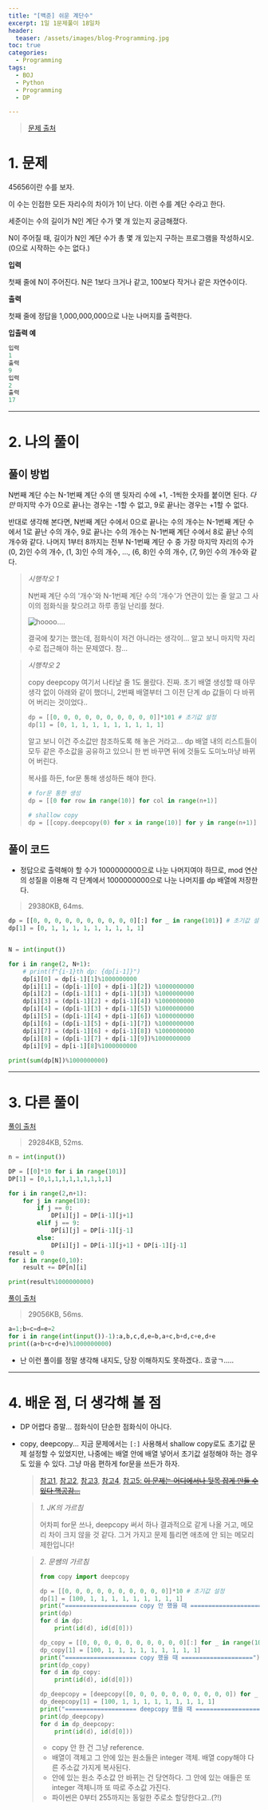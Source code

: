 ```yaml
---
title: "[백준] 쉬운 계단수"
excerpt: 1일 1문제풀이 18일차
header:
  teaser: /assets/images/blog-Programming.jpg
toc: true
categories:
  - Programming
tags:
  - BOJ
  - Python
  - Programming
  - DP

---
```






> [문제 출처](https://www.acmicpc.net/problem/1463)



# 1. 문제



45656이란 수를 보자.

이 수는 인접한 모든 자리수의 차이가 1이 난다. 이런 수를 계단 수라고 한다.

세준이는 수의 길이가 N인 계단 수가 몇 개 있는지 궁금해졌다.

N이 주어질 때, 길이가 N인 계단 수가 총 몇 개 있는지 구하는 프로그램을 작성하시오. (0으로 시작하는 수는 없다.)



**입력**

첫째 줄에 N이 주어진다. N은 1보다 크거나 같고, 100보다 작거나 같은 자연수이다.



**출력**

첫째 줄에 정답을 1,000,000,000으로 나눈 나머지를 출력한다.



**입출력 예**

```python
입력
1
출력
9
입력
2
출력
17
```



---

# 2. 나의 풀이 



## 풀이 방법



 N번째 계단 수는 N-1번째 계단 수의 맨 뒷자리 수에 +1, -1씩한 숫자를 붙이면 된다. *다만* 마지막 수가 0으로 끝나는 경우는 -1할 수 없고, 9로 끝나는 경우는 +1할 수 없다.

 반대로 생각해 본다면, N번째 계단 수에서 0으로 끝나는 수의 개수는 N-1번째 계단 수에서 1로 끝난 수의 개수, 9로 끝나는 수의 개수는 N-1번째 계단 수에서 8로 끝난 수의 개수와 같다. 나머지 1부터 8까지는 전부 N-1번째 계단 수 중 가장 마지막 자리의 수가 (0, 2)인 수의 개수, (1, 3)인 수의 개수, ..., (6, 8)인 수의 개수, (7, 9)인 수의 개수와 같다.

 



> *시행착오 1*  
>
>  N번째 계단 수의 '개수'와 N-1번째 계단 수의 '개수'가 연관이 있는 줄 알고 그 사이의 점화식을 찾으려고 하루 종일 난리를 쳤다.
>
> ![hoooo....]({{site.url}}/assets/images/stair-num-seq.png)
>
>  결국에 찾기는 했는데, 점화식이 저건 아니라는 생각이... 알고 보니 마지막 자리 수로 접근해야 하는 문제였다. 참...



> *시행착오 2*
>
>  copy deepcopy 여기서 나타날 줄 1도 몰랐다. 진짜. 초기 배열 생성할 때 아무 생각 없이 아래와 같이 했더니, 2번째 배열부터 그 이전 단계 dp 값들이 다 바뀌어 버리는 것이었다..
>
> ```python
> dp = [[0, 0, 0, 0, 0, 0, 0, 0, 0, 0]]*101 # 초기값 설정
> dp[1] = [0, 1, 1, 1, 1, 1, 1, 1, 1, 1]
> ```
>
>  알고 보니 이건 주소값만 참조하도록 해 놓은 거라고... dp 배열 내의 리스트들이 모두 같은 주소값을 공유하고 있으니 한 번 바꾸면 뒤에 것들도 도미노마냥 바뀌어 버린다. 
>
>  복사를 하든, for문 통해 생성하든 해야 한다.
>
> ```python
> # for문 통한 생성
> dp = [[0 for row in range(10)] for col in range(n+1)]
> 
> # shallow copy
> dp = [[copy.deepcopy(0) for x in range(10)] for y in range(n+1)]
> ```



## 풀이 코드

* 정답으로 출력해야 할 수가 1000000000으로 나눈 나머지여야 하므로,  mod 연산의 성질을 이용해 각 단계에서 1000000000으로 나눈 나머지를 dp 배열에 저장한다.

> 29380KB, 64ms.

```python
dp = [[0, 0, 0, 0, 0, 0, 0, 0, 0, 0][:] for _ in range(101)] # 초기값 설정
dp[1] = [0, 1, 1, 1, 1, 1, 1, 1, 1, 1]


N = int(input())

for i in range(2, N+1):
    # print(f"{i-1}th dp: {dp[i-1]}")
    dp[i][0] = dp[i-1][1]%1000000000
    dp[i][1] = (dp[i-1][0] + dp[i-1][2]) %1000000000
    dp[i][2] = (dp[i-1][1] + dp[i-1][3]) %1000000000
    dp[i][3] = (dp[i-1][2] + dp[i-1][4]) %1000000000
    dp[i][4] = (dp[i-1][3] + dp[i-1][5]) %1000000000
    dp[i][5] = (dp[i-1][4] + dp[i-1][6]) %1000000000
    dp[i][6] = (dp[i-1][5] + dp[i-1][7]) %1000000000
    dp[i][7] = (dp[i-1][6] + dp[i-1][8]) %1000000000
    dp[i][8] = (dp[i-1][7] + dp[i-1][9])%1000000000
    dp[i][9] = dp[i-1][8]%1000000000
    
print(sum(dp[N])%1000000000)
```





  



---

  



# 3. 다른 풀이



[풀이 출처](https://www.acmicpc.net/source/17767811)

> 29284KB, 52ms.

```python
n = int(input())

DP = [[0]*10 for i in range(101)]
DP[1] = [0,1,1,1,1,1,1,1,1,1]

for i in range(2,n+1):
    for j in range(10):
        if j == 0:
            DP[i][j] = DP[i-1][j+1]
        elif j == 9:
            DP[i][j] = DP[i-1][j-1]
        else:
            DP[i][j] = DP[i-1][j+1] + DP[i-1][j-1]
result = 0
for i in range(0,10):
    result += DP[n][i]

print(result%1000000000)
```





[풀이 출처](https://www.acmicpc.net/source/13857213)

> 29056KB, 56ms.

```python
a=1;b=c=d=e=2
for i in range(int(input())-1):a,b,c,d,e=b,a+c,b+d,c+e,d+e
print((a+b+c+d+e)%1000000000)
```

* 난 이런 풀이를 정말 생각해 내지도, 당장 이해하지도 못하겠다.. 흐긓ㄱ.....



   



---

# 4. 배운 점, 더 생각해 볼 점



* DP 어렵다 증말... 점화식이 단순한 점화식이 아니다.

* copy, deepcopy... 지금 문제에서는 `[:]` 사용해서 shallow copy로도 초기값 문제 설정할 수 있었지만, 나중에는 배열 안에 배열 넣어서 초기값 설정해야 하는 경우도 있을 수 있다. 그냥 마음 편하게 for문을 쓰든가 하자. 

  >  [참고1](https://medium.com/@daniel.tooke/variables-and-memory-addresses-in-python-6d96d672ed3d), [참고2](https://stackoverflow.com/questions/45911631/why-does-variables-address-change-in-python-when-the-variable-is-assigned-a-dif), [참고3](https://suwoni-codelab.com/python%20%EA%B8%B0%EB%B3%B8/2018/03/02/Python-Basic-copy/), [참고4](https://blueshw.github.io/2016/01/20/shallow-copy-deep-copy/), [참고5: ~~이 문제는 어디에서나 뒷목 잡게 만들 수 있다 핵공감...~~](https://hamait.tistory.com/844)

  > *1. JK의 가르침*
  >
  >  어차피 for문 쓰나, deepcopy 써서 하나 결과적으로 같게 나올 거고, 메모리 차이 크지 않을 것 같다. 그거 가지고 문제 틀리면 애초에 안 되는 메모리 제한입니다!

  > *2. 문쌤의 가르침*
  >
  > ```python
  > from copy import deepcopy
  > 
  > dp = [[0, 0, 0, 0, 0, 0, 0, 0, 0, 0]]*10 # 초기값 설정
  > dp[1] = [100, 1, 1, 1, 1, 1, 1, 1, 1, 1]
  > print("==================== copy 안 했을 때 ====================")
  > print(dp)
  > for d in dp:
  >     print(id(d), id(d[0]))
  > 
  > dp_copy = [[0, 0, 0, 0, 0, 0, 0, 0, 0, 0][:] for _ in range(10)] # 초기값 설정
  > dp_copy[1] = [100, 1, 1, 1, 1, 1, 1, 1, 1, 1]
  > print("==================== copy 했을 때 ====================")
  > print(dp_copy)
  > for d in dp_copy:
  >     print(id(d), id(d[0]))
  > 
  > dp_deepcopy = [deepcopy([0, 0, 0, 0, 0, 0, 0, 0, 0, 0]) for _ in range(10)] # 초기값 설정
  > dp_deepcopy[1] = [100, 1, 1, 1, 1, 1, 1, 1, 1, 1]
  > print("==================== deepcopy 했을 때 ====================")
  > print(dp_deepcopy)
  > for d in dp_deepcopy:
  >     print(id(d), id(d[0]))
  > ```
  >
  > * copy 안 한 건 그냥 reference. 
  > * 배열이 객체고 그 안에 있는 원소들은 integer 객체. 배열 copy해야 다른 주소값 가지게 복사된다.
  > * 안에 있는 원소 주소값 안 바뀌는 건 당연하다. 그 안에 있는 애들은 또 integer 객체니까 또 따로 주소값 가진다. 
  > * 파이썬은 0부터 255까지는 동일한 주로소 할당한다고..(?!)
